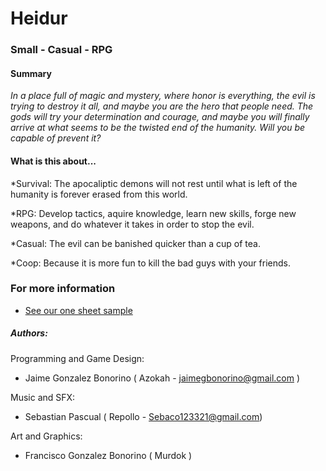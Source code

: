# Heidur

### Small - Casual - RPG

#### Summary

   *In a place full of magic and mystery, where honor is everything, the evil is trying to destroy it all, and maybe you are the hero that people need. The gods will try your determination and courage, and maybe you will finally arrive at what seems to be the twisted end of the humanity. Will you be capable of prevent it?*

#### What is this about...
*Survival: The apocaliptic demons will not rest until what is left of the humanity is forever erased from this world.

*RPG: Develop tactics, aquire knowledge, learn new skills, forge new weapons, and do whatever it takes in order to stop the evil.

*Casual: The evil can be banished quicker than a cup of tea.

*Coop: Because it is more fun to kill the bad guys with your friends.

### For more information
 * [See our one sheet sample](docs/One%20sheet%20sample.pdf)

##### Authors:

Programming and Game Design: 
* Jaime Gonzalez Bonorino ( Azokah - jaimegbonorino@gmail.com )

Music and SFX:
* Sebastian Pascual ( Repollo -  Sebaco123321@gmail.com)

Art and Graphics:
* Francisco Gonzalez Bonorino ( Murdok )
